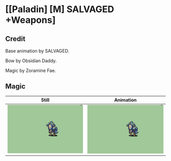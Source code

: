 # [\[Paladin\] \[M\] SALVAGED +Weapons]

## Credit

Base animation by SALVAGED.

Bow by Obsidian Daddy.

Magic by Zoramine Fae.
	
## Magic

| Still | Animation |
| :---: | :-------: |
| ![Magic still](./Magic_000.png) | ![Magic animation](./Magic.gif) |
